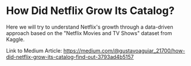 # How Did Netflix Grow Its Catalog?
Here we will try to understand Netflix's growth through a data-driven approach based on the "Netflix Movies and TV Shows" dataset from Kaggle.

Link to Medium Article: https://medium.com/@gustavoaguiar_21700/how-did-netflix-grow-its-catalog-find-out-3793ad4b5157
